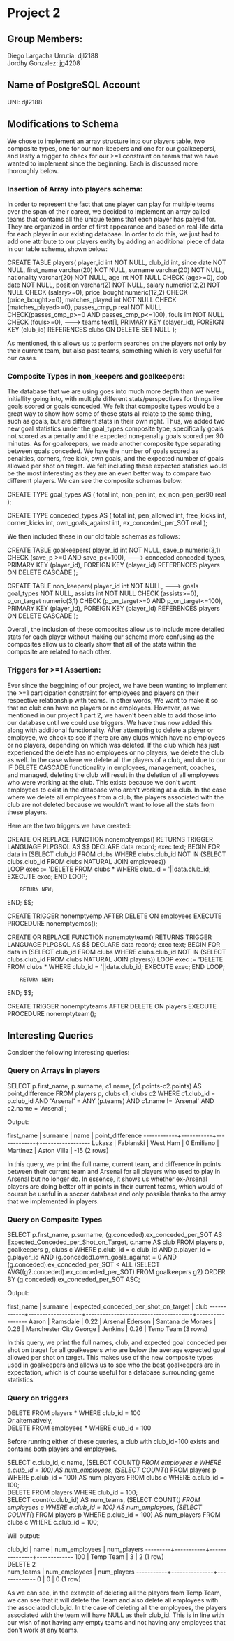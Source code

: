 # Project 2

## Group Members:
Diego Largacha Urrutia: djl2188 <br>
Jordhy Gonzalez: jg4208

## Name of PostgreSQL Account
UNI: djl2188

## Modifications to Schema
We chose to implement an array structure into our players table, two composite
types, one for our non-keepers and one for our goalkeepersi, and lastly a
trigger to check for our >=1 constraint on teams that we have wanted to implement
since the beginning. Each is discussed more thoroughly below.


### Insertion of Array into players schema:
In order to represent the fact that one player can play for multiple teams over
the span of their career, we decided to implement an array called teams that
contains all the unique teams that each player has palyed for. They are organized
in order of first appearance and based on real-life data for each player in our
existing database. In order to do this, we just had to add one attribute to our
players entity by adding an additional piece of data in our table schema, shown
below: <br>

CREATE TABLE players(
        player_id int NOT NULL,
        club_id int,
        since date NOT NULL,
        first_name varchar(20) NOT NULL,
        surname varchar(20) NOT NULL,
        nationality varchar(20) NOT NULL,
        age int NOT NULL CHECK (age>=0),
        dob date NOT NULL,
        position varchar(2) NOT NULL,
        salary numeric(12,2) NOT NULL CHECK (salary>=0),
        price_bought numeric(12,2) CHECK (price_bought>=0),
        matches_played int NOT NULL CHECK (matches_played>=0),
        passes_cmp_p real NOT NULL CHECK(passes_cmp_p>=0 AND passes_cmp_p<=100),
        fouls int NOT NULL CHECK (fouls>=0),
--->    teams text[],
        PRIMARY KEY (player_id),
        FOREIGN KEY (club_id) REFERENCES clubs ON DELETE SET NULL
); <br>

As mentioned, this allows us to perform searches on the players not only by their
current team, but also past teams, something which is very useful for our cases.

### Composite Types in non_keepers and goalkeepers:

The database that we are using goes into much more depth than we were initiallity
going into, with multiple different stats/perspectives for things like goals scored
or goals conceded. We felt that composite types would be a great way to show how
some of these stats all relate to the same thing, such as goals, but are different
stats in their own right. Thus, we added two new goal statistics under the goal_types
composite type, specifically goals not scored as a penalty and the expected non-penalty
goals scored per 90 minutes. As for goalkeepers, we made another composite type separating
between goals conceded. We have the number of goals scored as penalties, corners, free kick,
own goals, and the expected number of goals allowed per shot on target. We felt including
these expected statistics would be the most interesting as they are an even better way to
compare two different players. We can see the composite schemas below: <br>


CREATE TYPE goal_types AS (
        total int,
        non_pen int,
        ex_non_pen_per90 real
);<br>


CREATE TYPE conceded_types AS (
        total int,
        pen_allowed int,
        free_kicks int,
        corner_kicks int,
        own_goals_against int,
        ex_conceded_per_SOT real
);<br>

We then included these in our old table schemas as follows: <br>

CREATE TABLE goalkeepers(
        player_id int NOT NULL,
        save_p numeric(3,1) CHECK (save_p >=0 AND save_p<=100),
--->    conceded conceded_types,
        PRIMARY KEY (player_id),
        FOREIGN KEY (player_id) REFERENCES players ON DELETE CASCADE
);<br>


CREATE TABLE non_keepers(
        player_id int NOT NULL,
--->    goals goal_types NOT NULL,
        assists int NOT NULL CHECK (assists>=0),
        p_on_target numeric(3,1) CHECK (p_on_target>=0 AND p_on_target<=100),
        PRIMARY KEY (player_id),
        FOREIGN KEY (player_id) REFERENCES players ON DELETE CASCADE
);<br>

Overall, the inclusion of these composites allow us to include more detailed stats
for each player without making our schema more confusing as the composites
allow us to clearly show that all of the stats within the composite are related
to each other. <br>

### Triggers for >=1 Assertion:
Ever since the beggining of our project, we have been wanting to implement the >=1 participation
constraint for employees and players on their respective relationship with teams. In other words,
We want to make it so that no club can have no players or no employees. However,
as we mentioned in our project 1 part 2, we haven't been able to add those into our database until
we could use triggers. We have thus now added this along with additional functionality.
After attempting to delete a player or employee, we check to see if there are any clubs
which have no employees or no players, depending on which was deleted. If the club which has just
experienced the delete has no employees or no players, we delete the club as well. In the case
where we delete all the players of a club, and due to our IF DELETE CASCADE functionality in employees,
management, coaches, and managed, deleting the club will result in the deletion of all employees who
were working at the club. This exists because we don't want employees to exist in the database who
aren't working at a club. In the case where we delete all employees from a club, the players associated
with the club are not deleted because we wouldn't want to lose all the stats from these players.<br>


Here are the two triggers we have created:<br>

CREATE OR REPLACE FUNCTION nonemptyemps()
  RETURNS TRIGGER
  LANGUAGE PLPGSQL
  AS
$$
DECLARE
    data record;
    exec text;
BEGIN
        FOR data in (SELECT club_id FROM clubs WHERE clubs.club_id NOT IN (SELECT clubs.club_id FROM clubs NATURAL JOIN employees))    
    LOOP
        exec := 'DELETE FROM clubs * WHERE club_id = '||data.club_id;
        EXECUTE exec;
    END LOOP;

        RETURN NEW;
END;
$$;
<br>

CREATE TRIGGER nonemptyemp
  AFTER DELETE
  ON employees
  EXECUTE PROCEDURE nonemptyemps();
<br>

CREATE OR REPLACE FUNCTION nonemptyteam()
  RETURNS TRIGGER
  LANGUAGE PLPGSQL
  AS
$$
DECLARE
    data record;
    exec text;
BEGIN
        FOR data in (SELECT club_id FROM clubs WHERE clubs.club_id NOT IN (SELECT clubs.club_id FROM clubs NATURAL JOIN players))
    LOOP
        exec := 'DELETE FROM clubs * WHERE club_id = '||data.club_id;
        EXECUTE exec;
    END LOOP;

        RETURN NEW;
END;
$$;
<br>

CREATE TRIGGER nonemptyteams
  AFTER DELETE
  ON players
  EXECUTE PROCEDURE nonemptyteam();
<br>


## Interesting Queries
Consider the following interesting queries:
<br>
### Query on Arrays in players
SELECT p.first_name, p.surname, c1.name, (c1.points-c2.points) AS point_difference
FROM players p, clubs c1, clubs c2
WHERE c1.club_id = p.club_id AND 'Arsenal' = ANY (p.teams) AND c1.name != 'Arsenal' AND c2.name = 'Arsenal';<br>

Output: <br>

 first_name |  surname  |    name     | point_difference
------------+-----------+-------------+------------------
 Lukasz     | Fabianski | West Ham    |                0
 Emiliano   | Martinez  | Aston Villa |              -15
(2 rows)
<br>

In this query, we print the full name, current team, and difference in points between
their current team and Arsenal for all players who used to play in Arsenal but no
longer do. In essence, it shows us whether ex-Arsenal players are doing better off
in points in their current teams, which would of course be useful in a soccer database
and only possible thanks to the array that we implemented in players.<br>


### Query on Composite Types
SELECT p.first_name, p.surname, (g.conceded).ex_conceded_per_SOT AS Expected_Conceded_per_Shot_on_Target, c.name AS club
FROM players p, goalkeepers g, clubs c
WHERE p.club_id = c.club_id AND p.player_id = g.player_id AND (g.conceded).own_goals_against = 0
      AND (g.conceded).ex_conceded_per_SOT < ALL (SELECT AVG((g2.conceded).ex_conceded_per_SOT)
                                                  FROM goalkeepers g2)
ORDER BY (g.conceded).ex_conceded_per_SOT ASC;<br>

Output: <br>

 first_name |      surname      | expected_conceded_per_shot_on_target |      club
------------+-------------------+--------------------------------------+-----------------
 Aaron      | Ramsdale          |                                 0.22 | Arsenal
 Ederson    | Santana de Moraes |                                 0.26 | Manchester City
 George     | Jenkins           |                                 0.26 | Temp Team
(3 rows)
<br>


In this query, we print the full names, club, and expected goal conceded per shot on traget for all
goalkeepers who are below the average expected goal allowed per shot on target. This makes use of
the new composite types used in goalkeepers and allows us to see who the best goalkeepers are in
expectation, which is of course useful for a database surrounding game statistics. <br>

### Query on triggers
DELETE FROM players * WHERE club_id = 100
<br>
Or alternatively,
<br>
DELETE FROM employees * WHERE club_id = 100
<br>

Before running either of these queries, a club with club_id=100 exists and contains both players
and employees. <br>

SELECT c.club_id, c.name,
        (SELECT COUNT(*) FROM employees e WHERE e.club_id = 100) AS num_employees,
        (SELECT COUNT(*) FROM players p WHERE p.club_id = 100) AS num_players
FROM clubs c
WHERE c.club_id = 100;
<br>
DELETE FROM players WHERE club_id = 100;
<br>
SELECT count(c.club_id) AS num_teams,
        (SELECT COUNT(*) FROM employees e WHERE e.club_id = 100) AS num_employees,
        (SELECT COUNT(*) FROM players p WHERE p.club_id = 100) AS num_players
FROM clubs c
WHERE c.club_id = 100;
<br>

Will output: <br>

 club_id |   name    | num_employees | num_players
---------+-----------+---------------+-------------
     100 | Temp Team |             3 |           2
(1 row)
<br>
DELETE 2
<br>
 num_teams | num_employees | num_players
-----------+---------------+-------------
         0 |             0 |           0
(1 row)
<br>

As we can see, in the example of deleting all the players from Temp Team, we can see that it will delete the
Team and also delete all employees with the associated club_id. In the case of deleting all the employees,
the players associated with the team will have NULL as their club_id. This is in line with our wish of not
having any empty teams and not having any employees that don't work at any teams.

